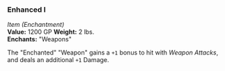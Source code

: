 ### Enhanced I
*Item (Enchantment)*  
**Value:** 1200 GP
**Weight:** 2 lbs.  
**Enchants:** "Weapons"  

The "Enchanted" "Weapon" gains a `+1` bonus to hit with *Weapon Attacks*, and deals an additional `+1` Damage.

